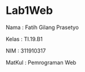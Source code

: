 # Lab1Web
Nama    : Fatih Gilang Prasetyo

Kelas   : TI.19.B1

NIM     : 311910317

MatKul  : Pemrograman Web
